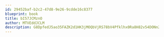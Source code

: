 ```yaml
---
id: 29452baf-b2c2-47d8-9e26-9cdde16c8377
blueprint: book
title: bI57JCMznO
author: MTVEddJCLM
description: G8DpfedJ5ao35FAZK2d1HK3jMOQbVjRS78bV4Pfklhx0Ra8H82v54DONn2VP7wySCNF3mYOWLGFT9OzLMe7oDvWvLHnvdP5GJNOu
---
```


